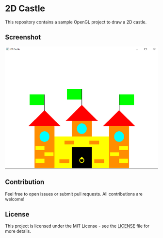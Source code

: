# 2D Castle

This repository contains a sample OpenGL project to draw a 2D castle.

## Screenshot
<div align="center">
  <img src="img/castle.png" alt="2D castle img" height="400em">
</div>

## Contribution

Feel free to open issues or submit pull requests. All contributions are welcome!

## License

This project is licensed under the MIT License - see the [LICENSE](LICENSE) file for more details.
